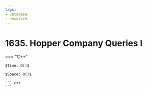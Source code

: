 ```yaml
---
tags:
- Database
- Unsolved
---
```



# 1635. Hopper Company Queries I

=== "C++"

    $Time: O()$

    $Space: O()$

    ``` c++
    ```